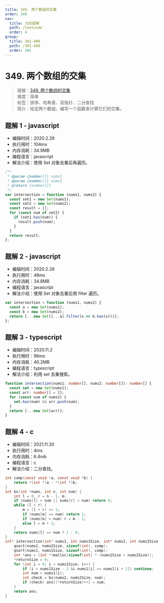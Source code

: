 ```yaml
---
title: 349. 两个数组的交集
order: 349
nav:
  title: 力扣题解
  path: /leetcode
  order: 4
group:
  title: 301-400
  path: /301-400
  order: 301
---
```


# 349. 两个数组的交集

> 链接：[349. 两个数组的交集](https://leetcode-cn.com/problems/intersection-of-two-arrays/)  
> 难度：简单  
> 标签：排序、哈希表、双指针、二分查找  
> 简介：给定两个数组，编写一个函数来计算它们的交集。

## 题解 1 - javascript

- 编辑时间：2020.2.28
- 执行用时：104ms
- 内存消耗：34.9MB
- 编程语言：javascript
- 解法介绍：使用 Set 对象去重后再遍历。

```javascript
/**
 * @param {number[]} nums1
 * @param {number[]} nums2
 * @return {number[]}
 */
var intersection = function (nums1, nums2) {
  const set1 = new Set(nums1);
  const set2 = new Set(nums2);
  const result = [];
  for (const num of set2) {
    if (set1.has(num)) {
      result.push(num);
    }
  }
  return result;
};
```

## 题解 2 - javascript

- 编辑时间：2020.2.28
- 执行用时：48ms
- 内存消耗：34.8MB
- 编程语言：javascript
- 解法介绍：使用 Set 对象去重后用 filter 遍历。

```javascript
var intersection = function (nums1, nums2) {
  const a = new Set(nums1);
  const b = new Set(nums2);
  return [...new Set([...a].filter(x => b.has(x)))];
};
```

## 题解 3 - typescript

- 编辑时间：2020.11.2
- 执行用时：96ms
- 内存消耗：40.2MB
- 编程语言：typescript
- 解法介绍：利用 set 去重搜索。

```typescript
function intersection(nums1: number[], nums2: number[]): number[] {
  const set = new Set(nums1);
  const arr: number[] = [];
  for (const num of nums2) {
    set.has(num) && arr.push(num);
  }
  return [...new Set(arr)];
}
```

## 题解 4 - c

- 编辑时间：2021.11.30
- 执行用时：4ms
- 内存消耗：6.4mb
- 编程语言：c
- 解法介绍：二分查找。

```c
int comp(const void *a, const void *b) {
    return *(int *)a - *(int *)b;
}
int bs(int *nums, int n, int num) {
    int l = 0, r = n - 1, m;
    if (nums[l] > num || nums[r] < num) return 0;
    while (l < r) {
        m = (l + r) >> 1;
        if (nums[m] == num) return 1;
        if (nums[m] > num) r = m - 1;
        else l = m + 1;
    }
    return nums[l] == num ? 1 : 0;
}
int* intersection(int* nums1, int nums1Size, int* nums2, int nums2Size, int* returnSize){
    qsort(nums2, nums2Size, sizeof(int), comp);
    qsort(nums1, nums1Size, sizeof(int), comp);
    int *ans = (int *)malloc(sizeof(int) * (nums1Size + nums2Size));
    *returnSize = 0;
    for (int i = 0; i < nums1Size; i++) {
        if (i < nums1Size - 1 && nums1[i] == nums1[i + 1]) continue;
        int num = nums1[i];
        int check = bs(nums2, nums2Size, num);
        if (check) ans[(*returnSize)++] = num;
    }
    return ans;
}
```
